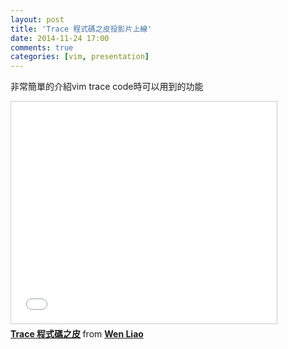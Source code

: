 ```yaml
---
layout: post
title: 'Trace 程式碼之皮投影片上線'
date: 2014-11-24 17:00
comments: true
categories: [vim, presentation]
---
```

非常簡單的介紹vim trace code時可以用到的功能

<iframe src="//www.slideshare.net/slideshow/embed_code/41960022" width="425" height="355" frameborder="0" marginwidth="0" marginheight="0" scrolling="no" style="border:1px solid #CCC; border-width:1px; margin-bottom:5px; max-width: 100%;" allowfullscreen> </iframe> <div style="margin-bottom:5px"> <strong> <a href="//www.slideshare.net/zzz00072/trace-41960022" title="Trace 程式碼之皮" target="_blank">Trace 程式碼之皮</a> </strong> from <strong><a href="//www.slideshare.net/zzz00072" target="_blank">Wen Liao</a></strong> </div>


<script async class="speakerdeck-embed" data-id="9ce02020562801328ec912126f62240e" data-ratio="1.33333333333333" src="//speakerdeck.com/assets/embed.js"></script>
